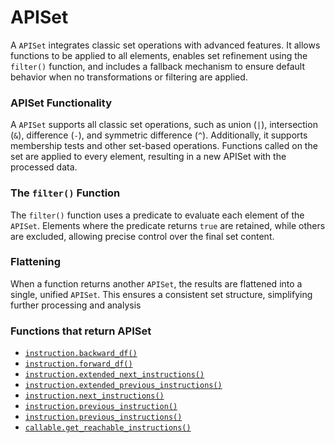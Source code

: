 # APISet

A `APISet` integrates classic set operations with advanced features. It allows functions to be applied to all elements, enables set refinement using the `filter()` function, and includes a fallback mechanism to ensure default behavior when no transformations or filtering are applied.

### APISet Functionality

A `APISet` supports all classic set operations, such as union (`|`), intersection (`&`), difference (`-`), and symmetric difference (`^`). Additionally, it supports membership tests and other set-based operations. Functions called on the set are applied to every element, resulting in a new APISet with the processed data.

### The `filter()` Function

The `filter()` function uses a predicate to evaluate each element of the `APISet`. Elements where the predicate returns `true` are retained, while others are excluded, allowing precise control over the final set content.

### Flattening

When a function returns another `APISet`, the results are flattened into a single, unified `APISet`. This ensures a consistent set structure, simplifying further processing and analysis

### Functions that return APISet

* [`instruction.backward_df()`](../instruction/instruction.backward_df.md)
* [`instruction.forward_df()`](../instruction/instruction.forward_df.md)
* [`instruction.extended_next_instructions()`](../instruction/instruction.next_instructions_recursive.md)
* [`instruction.extended_previous_instructions()`](../instruction/instruction.previous_instructions_recursive.md)
* [`instruction.next_instructions()`](../instruction/instruction.next_instructions.md)
* [`instruction.previous_instruction()`](../instruction/instruction.previous_instruction.md)
* [`instruction.previous_instructions()`](../instruction/instruction.previous_instructions.md)
* [`callable.get_reachable_instructions()`](../callable/callable.get_reachable_instructions.md)



